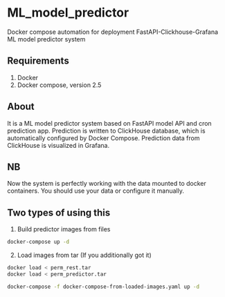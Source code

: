 # ML_model_predictor
Docker compose automation for deployment FastAPI-Clickhouse-Grafana ML model predictor system

## Requirements
1. Docker
2. Docker compose, version 2.5

## About
It is a ML model predictor system based on FastAPI model API and cron prediction app. Prediction is written to ClickHouse database, which is automatically configured by Docker Compose. Prediction data from ClickHouse is visualized in Grafana.

## NB
Now the system is perfectly working with the data mounted to docker containers. You should use your data or configure it manually.

## Two types of using this 
1. Build predictor images from files
```bash
docker-compose up -d
```
2. Load images from tar (If you additionally got it) 
```bash
docker load < perm_rest.tar
docker load < perm_predictor.tar

docker-compose -f docker-compose-from-loaded-images.yaml up -d
```
